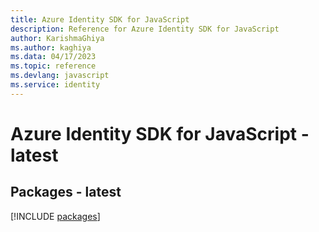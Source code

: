 ```yaml
---
title: Azure Identity SDK for JavaScript
description: Reference for Azure Identity SDK for JavaScript
author: KarishmaGhiya
ms.author: kaghiya
ms.data: 04/17/2023
ms.topic: reference
ms.devlang: javascript
ms.service: identity
---
```

# Azure Identity SDK for JavaScript - latest
## Packages - latest
[!INCLUDE [packages](identity-index.md)]